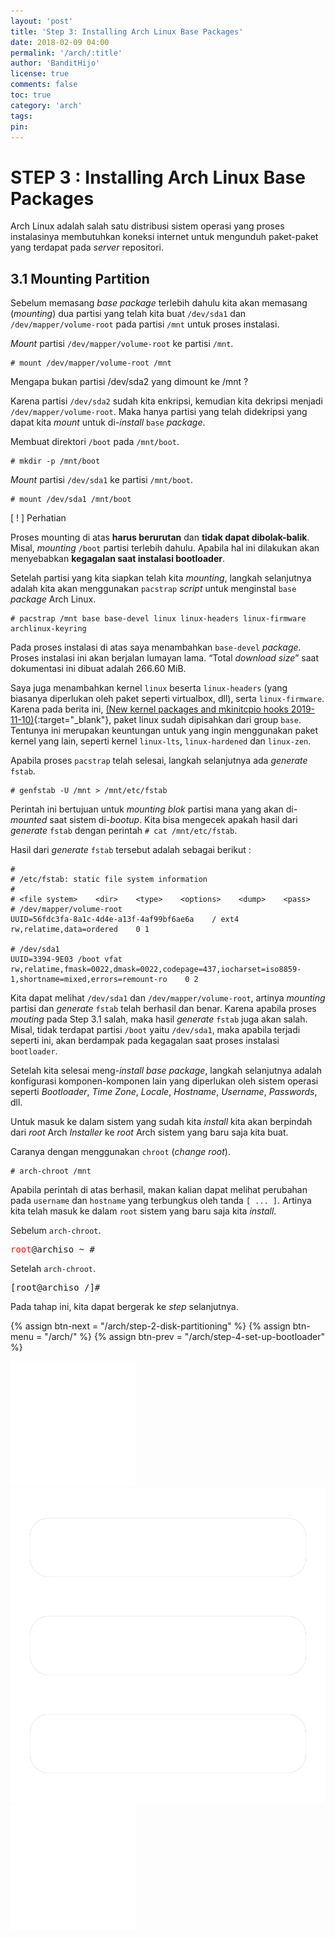```yaml
---
layout: 'post'
title: 'Step 3: Installing Arch Linux Base Packages'
date: 2018-02-09 04:00
permalink: '/arch/:title'
author: 'BanditHijo'
license: true
comments: false
toc: true
category: 'arch'
tags:
pin:
---
```



# STEP 3 : Installing Arch Linux Base Packages

Arch Linux adalah salah satu distribusi sistem operasi yang proses instalasinya membutuhkan koneksi internet untuk mengunduh paket-paket yang terdapat pada _server_ repositori.

## 3.1 Mounting Partition

Sebelum memasang _base package_ terlebih dahulu kita akan memasang \(_mounting_\) dua partisi yang telah kita buat `/dev/sda1` dan `/dev/mapper/volume-root` pada partisi `/mnt` untuk proses instalasi.

_Mount_ partisi `/dev/mapper/volume-root` ke partisi `/mnt`.

```
# mount /dev/mapper/volume-root /mnt
```

<!-- PERTANYAAN -->
<div class="blockquote-yellow">
<div class="blockquote-yellow-title">Mengapa bukan partisi /dev/sda2 yang dimount ke /mnt ?</div>
<p>Karena partisi <code>/dev/sda2</code> sudah kita enkripsi, kemudian kita dekripsi menjadi <code>/dev/mapper/volume-root</code>. Maka hanya partisi yang telah didekripsi yang dapat kita <i>mount</i> untuk di-<i>install</i> <code>base</code> <i>package</i>.</p>
</div>

Membuat direktori `/boot` pada `/mnt/boot`.

```
# mkdir -p /mnt/boot
```

_Mount_ partisi `/dev/sda1` ke partisi `/mnt/boot`.

```
# mount /dev/sda1 /mnt/boot
```

<!-- PERHATIAN -->
<div class="blockquote-red">
<div class="blockquote-red-title">[ ! ] Perhatian</div>
<p>Proses mounting di atas <b>harus berurutan</b> dan <b>tidak dapat dibolak-balik</b>. Misal, <i>mounting</i> <code>/boot</code> partisi terlebih dahulu. Apabila hal ini dilakukan akan menyebabkan <b>kegagalan saat instalasi bootloader</b>.</p>
</div>

Setelah partisi yang kita siapkan telah kita _mounting_, langkah selanjutnya adalah kita akan menggunakan `pacstrap` _script_ untuk menginstal `base` _package_ Arch Linux.

```
# pacstrap /mnt base base-devel linux linux-headers linux-firmware archlinux-keyring
```

Pada proses instalasi di atas saya menambahkan `base-devel` _package_. Proses instalasi ini akan berjalan lumayan lama. “Total _download size_” saat dokumentasi ini dibuat adalah 266.60 MiB.

Saya juga menambahkan kernel `linux` beserta `linux-headers` (yang biasanya diperlukan oleh paket seperti virtualbox, dll), serta `linux-firmware`. Karena pada berita ini, [(New kernel packages and mkinitcpio hooks 2019-11-10)](https://www.archlinux.org/news/new-kernel-packages-and-mkinitcpio-hooks/){:target="_blank"}, paket linux sudah dipisahkan dari group `base`. Tentunya ini merupakan keuntungan untuk yang ingin menggunakan paket kernel yang lain, seperti kernel `linux-lts`, `linux-hardened` dan `linux-zen`.

Apabila proses `pacstrap` telah selesai, langkah selanjutnya ada _generate_ `fstab`.

```
# genfstab -U /mnt > /mnt/etc/fstab
```

Perintah ini bertujuan untuk _mounting blok_ partisi mana yang akan di-*mounted* saat sistem di-*bootup*.  Kita bisa mengecek apakah hasil dari _generate_ `fstab` dengan perintah `# cat /mnt/etc/fstab`.

Hasil dari _generate_ `fstab` tersebut adalah sebagai berikut :

```
#
# /etc/fstab: static file system information
#
# <file system>    <dir>    <type>    <options>    <dump>    <pass>
# /dev/mapper/volume-root
UUID=56fdc3fa-8a1c-4d4e-a13f-4af99bf6ae6a    / ext4  rw,relatime,data=ordered    0 1

# /dev/sda1
UUID=3394-9E03 /boot vfat rw,relatime,fmask=0022,dmask=0022,codepage=437,iocharset=iso8859-1,shortname=mixed,errors=remount-ro    0 2
```

Kita dapat melihat `/dev/sda1` dan `/dev/mapper/volume-root`, artinya _mounting_ partisi dan _generate_ `fstab` telah berhasil dan benar. Karena apabila proses _mouting_ pada Step 3.1 salah, maka hasil _generate_ `fstab` juga akan salah. Misal, tidak terdapat partisi `/boot` yaitu `/dev/sda1`, maka apabila terjadi seperti ini, akan berdampak pada kegagalan saat proses instalasi `bootloader`.

Setelah kita selesai meng-*install* _base package_, langkah selanjutnya adalah konfigurasi komponen-komponen lain yang diperlukan oleh sistem operasi seperti _Bootloader_, _Time Zone_, _Locale_, _Hostname_, _Username_, _Passwords_, dll.

Untuk masuk ke dalam sistem yang sudah kita _install_ kita akan berpindah dari _root_ Arch _Installer_ ke _root_ Arch sistem yang baru saja kita buat.

Caranya dengan menggunakan `chroot` \(_change root_\).

```
# arch-chroot /mnt
```

Apabila perintah di atas berhasil, makan kalian dapat melihat perubahan pada `username` dan `hostname` yang terbungkus oleh tanda `[ ... ]`. Artinya kita telah masuk ke dalam `root` sistem yang baru saja kita _install_.

Sebelum `arch-chroot`.
<pre>
<span style="color:red;">root</span>@archiso ~ #
</pre>

Setelah `arch-chroot`.
<pre>
[root@archiso /]#
</pre>

Pada tahap ini, kita dapat bergerak ke _step_ selanjutnya.



<!-- NEXT PREV BUTTON -->
{% assign btn-next = "/arch/step-2-disk-partitioning" %}
{% assign btn-menu = "/arch/" %}
{% assign btn-prev = "/arch/step-4-set-up-bootloader" %}
<div class="post-nav">
<a class="btn-blue-l" href="{{ btn-next }}"><img class="btn-img" src="/assets/img/logo/logo_ap.png"></a>
<a class="btn-blue-c" href="{{ btn-menu }}"><img class="btn-img" src="/assets/img/logo/logo_menu.svg"></a>
<a class="btn-blue-r" href="{{ btn-prev }}"><img class="btn-img" src="/assets/img/logo/logo_an.png"></a>
</div>
